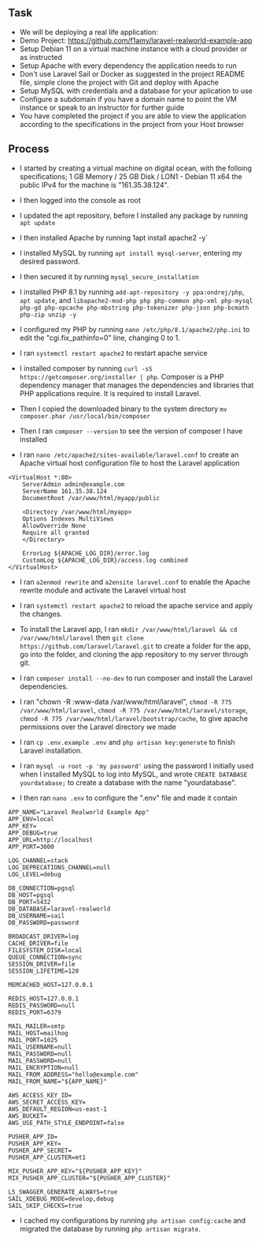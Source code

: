 ## Task 
- We will be deploying a real life application: 
- Demo Project: https://github.com/f1amy/laravel-realworld-example-app
- Setup Debian 11 on a virtual machine instance with a cloud provider or as instructed
- Setup Apache with every dependency the application needs to run
- Don't use Laravel Sail or Docker as suggested in the project README file, simple clone the project with Git and deploy with Apache
- Setup MySQL with credentials and a database for your aplication to use
- Configure a subdomain if you have a domain name to point the VM instance or speak to an instructor for further guide
- You have completed the project if you are able to view the application according to the specifications in the project from your Host browser 

## Process 
- I started by creating  a virtual machine on digital ocean, with the folloing specifications; 1 GB Memory / 25 GB Disk / LON1 - Debian 11 x64 
the public IPv4 for the machine is "161.35.38.124". 

- I then logged into the console as root 

- I updated the apt repository, before I installed any package by running `apt update` 

- I then installed Apache by running 1apt install apache2 -y` 

- I installed MySQL by running `apt install mysql-server`, entering my desired password. 

- I then secured it by running `mysql_secure_installation` 

- I installed PHP 8.1 by running `add-apt-repository -y ppa:ondrej/php`, `apt update`, and 
`libapache2-mod-php php php-common php-xml php-mysql php-gd php-opcache php-mbstring php-tokenizer php-json php-bcmath php-zip unzip -y` 

- I configured my PHP by running `nano /etc/php/8.1/apache2/php.ini` to edit the "cgi.fix_pathinfo=0" line, changing 0 to 1. 

- I ran `systemctl restart apache2` to restart apache service 

- I installed composer by running `curl -sS https://getcomposer.org/installer | php`. 
Composer is a PHP dependency manager that manages the dependencies and libraries that PHP applications require. It is required to install Laravel.  

- Then I copied the downloaded binary to the system directory `mv composer.phar /usr/local/bin/composer` 

- Then I ran `composer --version` to see the version of composer I have installed 

- I ran `nano /etc/apache2/sites-available/laravel.conf` to create an Apache virtual host configuration file to host the Laravel application 
```
<VirtualHost *:80>
    ServerAdmin admin@example.com
    ServerName 161.35.38.124
    DocumentRoot /var/www/html/myapp/public

    <Directory /var/www/html/myapp>
    Options Indexes MultiViews
    AllowOverride None
    Require all granted
    </Directory>

    ErrorLog ${APACHE_LOG_DIR}/error.log
    CustomLog ${APACHE_LOG_DIR}/access.log combined
</VirtualHost>
```
- I ran `a2enmod rewrite` and `a2ensite laravel.conf` to enable the Apache rewrite module and activate the Laravel virtual host 

- I ran `systemctl restart apache2` to reload the apache service and apply the changes. 

- To install the Laravel app, I ran `mkdir /var/www/html/laravel && cd /var/www/html/laravel` then `git clone https://github.com/laravel/laravel.git` 
to create a folder for the app, go into the folder, and cloning the app repository to my server through git.  

- I ran `composer install --no-dev` to run composer and install the Laravel dependencies. 

- I ran "chown -R :www-data /var/www/html/laravel", `chmod -R 775 /var/www/html/laravel`, `chmod -R 775 /var/www/html/laravel/storage`, 
`chmod -R 775 /var/www/html/laravel/bootstrap/cache`, to give apache permissions over the Laravel directory we made 

- I ran `cp .env.example .env` and `php artisan key:generate` to finish Laravel installation. 

- I ran `mysql -u root -p 'my password'` using the password I initially used when I installed MySQL to log into MySQL, 
and wrote `CREATE DATABASE yourdatabase;` to create a database with the name "yourdatabase". 

- I then ran `nano .env` to configure the ".env" file and made it contain 
```
APP_NAME="Laravel Realworld Example App"
APP_ENV=local
APP_KEY=
APP_DEBUG=true
APP_URL=http://localhost
APP_PORT=3000

LOG_CHANNEL=stack
LOG_DEPRECATIONS_CHANNEL=null
LOG_LEVEL=debug

DB_CONNECTION=pgsql
DB_HOST=pgsql
DB_PORT=5432
DB_DATABASE=laravel-realworld
DB_USERNAME=sail
DB_PASSWORD=password

BROADCAST_DRIVER=log
CACHE_DRIVER=file
FILESYSTEM_DISK=local
QUEUE_CONNECTION=sync
SESSION_DRIVER=file
SESSION_LIFETIME=120

MEMCACHED_HOST=127.0.0.1

REDIS_HOST=127.0.0.1
REDIS_PASSWORD=null
REDIS_PORT=6379

MAIL_MAILER=smtp
MAIL_HOST=mailhog
MAIL_PORT=1025
MAIL_USERNAME=null
MAIL_PASSWORD=null
MAIL_PASSWORD=null
MAIL_ENCRYPTION=null
MAIL_FROM_ADDRESS="hello@example.com"
MAIL_FROM_NAME="${APP_NAME}"

AWS_ACCESS_KEY_ID=
AWS_SECRET_ACCESS_KEY=
AWS_DEFAULT_REGION=us-east-1
AWS_BUCKET=
AWS_USE_PATH_STYLE_ENDPOINT=false

PUSHER_APP_ID=
PUSHER_APP_KEY=
PUSHER_APP_SECRET=
PUSHER_APP_CLUSTER=mt1

MIX_PUSHER_APP_KEY="${PUSHER_APP_KEY}"
MIX_PUSHER_APP_CLUSTER="${PUSHER_APP_CLUSTER}"

L5_SWAGGER_GENERATE_ALWAYS=true
SAIL_XDEBUG_MODE=develop,debug
SAIL_SKIP_CHECKS=true
```

- I cached my configurations by running `php artisan config:cache` and migrated the database by running `php artisan migrate`. 
